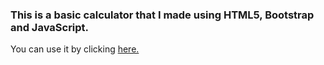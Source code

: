 <h3>This is a basic calculator that I made using HTML5, Bootstrap and JavaScript.</h3>

<p>You can use it by clicking <a href="https://vedranar.github.io/JS-Calculator/">here.</a></p>

